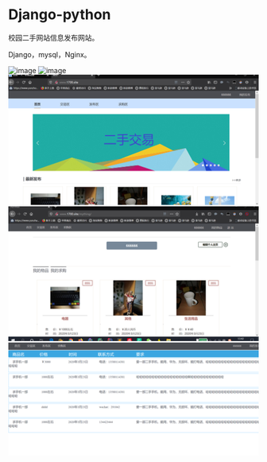 # Django-python

校园二手网站信息发布网站。

Django，mysql，Nginx。


![image](https://github.com/LunarYoung/Django/tree/master/pre_veiw/1.png)
![image](https://github.com/LunarYoung/Django/tree/master/pre_veiw/52.png)
![image](https://github.com/LunarYoung/Django/blob/master/pre_veiw/2.png)
![image](https://github.com/LunarYoung/Django/blob/master/pre_veiw/5.png)
![image](https://github.com/LunarYoung/Django/blob/master/pre_veiw/4.png)


